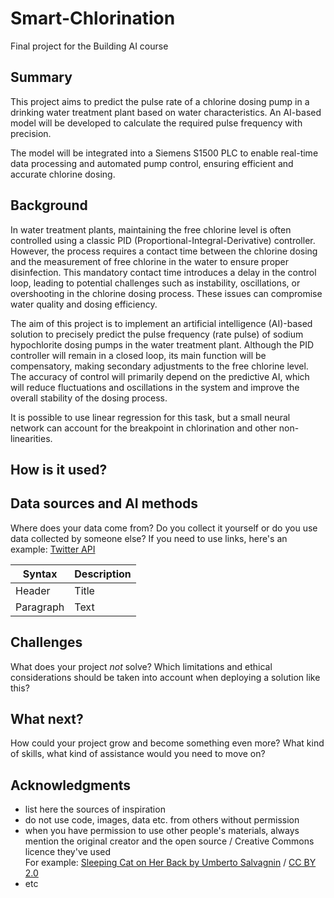 <!-- This is the markdown template for the final project of the Building AI course, 
created by Reaktor Innovations and University of Helsinki. 
Copy the template, paste it to your GitHub README and edit! -->

# Smart-Chlorination
Final project for the Building AI course


## Summary

This project aims to predict the pulse rate of a chlorine dosing pump in a drinking water treatment plant based on water characteristics. An AI-based model will be developed to calculate the required pulse frequency with precision.

The model will be integrated into a Siemens S1500 PLC to enable real-time data processing and automated pump control, ensuring efficient and accurate chlorine dosing.


## Background

In water treatment plants, maintaining the free chlorine level is often controlled using a classic PID (Proportional-Integral-Derivative) controller. However, the process requires a contact time between the chlorine dosing and the measurement of free chlorine in the water to ensure proper disinfection. This mandatory contact time introduces a delay in the control loop, leading to potential challenges such as instability, oscillations, or overshooting in the chlorine dosing process. These issues can compromise water quality and dosing efficiency.

The aim of this project is to implement an artificial intelligence (AI)-based solution to precisely predict the pulse frequency (rate pulse) of sodium hypochlorite dosing pumps in the water treatment plant. Although the PID controller will remain in a closed loop, its main function will be compensatory, making secondary adjustments to the free chlorine level. The accuracy of control will primarily depend on the predictive AI, which will reduce fluctuations and oscillations in the system and improve the overall stability of the dosing process.

It is possible to use linear regression for this task, but a small neural network can account for the breakpoint in chlorination and other non-linearities.


## How is it used?




## Data sources and AI methods
Where does your data come from? Do you collect it yourself or do you use data collected by someone else?
If you need to use links, here's an example:
[Twitter API](https://developer.twitter.com/en/docs)

| Syntax      | Description |
| ----------- | ----------- |
| Header      | Title       |
| Paragraph   | Text        |

## Challenges

What does your project _not_ solve? Which limitations and ethical considerations should be taken into account when deploying a solution like this?

## What next?

How could your project grow and become something even more? What kind of skills, what kind of assistance would you  need to move on? 


## Acknowledgments

* list here the sources of inspiration 
* do not use code, images, data etc. from others without permission
* when you have permission to use other people's materials, always mention the original creator and the open source / Creative Commons licence they've used
  <br>For example: [Sleeping Cat on Her Back by Umberto Salvagnin](https://commons.wikimedia.org/wiki/File:Sleeping_cat_on_her_back.jpg#filelinks) / [CC BY 2.0](https://creativecommons.org/licenses/by/2.0)
* etc
